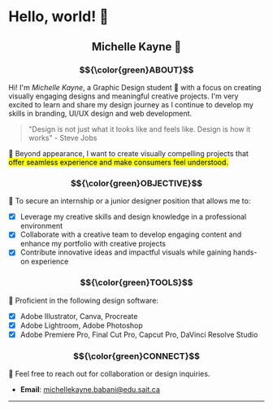 # Hello, world! 👋
## <p align="center">Michelle Kayne 🧸</p>
### $${\color{green}ABOUT}$$

Hi! I'm *Michelle Kayne*, a Graphic Design student 🎨 with a focus on creating visually engaging designs and meaningful creative projects. I'm very excited to learn and share my design journey as I continue to develop my skills in branding, UI/UX design and web development.

> "Design is not just what it looks like and feels like. Design is how it works" - Steve Jobs

💫 Beyond appearance, I want to create visually compelling projects that <mark> offer seamless experience and make consumers feel understood.
### $${\color{green}OBJECTIVE}$$
🎯 To secure an internship or a junior designer position that allows me to:
- [x] Leverage my creative skills and design knowledge in a professional environment
- [x] Collaborate with a creative team to develop engaging content and enhance my portfolio with creative projects
- [x] Contribute innovative ideas and impactful visuals while gaining hands-on experience
### $${\color{green}TOOLS}$$
🔋 Proficient in the following design software:
- [x] Adobe Illustrator, Canva, Procreate
- [x] Adobe Lightroom, Adobe Photoshop
- [x] Adobe Premiere Pro, Final Cut Pro, Capcut Pro, DaVinci Resolve Studio
### $${\color{green}CONNECT}$$
💌 Feel free to reach out for collaboration or design inquiries.
- **Email**: michellekayne.babani@edu.sait.ca
--- 
